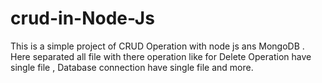 # crud-in-Node-Js
This is a simple project of CRUD Operation with node js ans MongoDB .
Here separated all file with there operation like for Delete Operation have single file , Database connection have single file and more.
